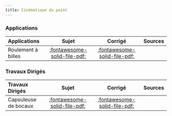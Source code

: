 ```yaml
---
title: Cinématique du point 
---
```



### Applications 
 
| Applications | Sujet | Corrigé | Sources  | 
| :-------------- | :---: | :-----: | :------: | 
| Roulement à billes | [:fontawesome-solid-file-pdf:](https://github.com/xpessoles/ALL_PDF/blob/main/PDF/Cy_12_Ch_04_Application_03_RoulementBilles_Sujet.pdf) | [:fontawesome-solid-file-pdf:](https://github.com/xpessoles/ALL_PDF/blob/main/PDF/Cy_12_Ch_04_Application_03_RoulementBilles_Corrige.pdf) | | Guidage linéaire de systèmes médicaux | [:fontawesome-solid-file-pdf:](https://github.com/xpessoles/ALL_PDF/blob/main/PDF/Cy_12_Ch_04_Application_04_GlissiereBilles_Sujet.pdf) | [:fontawesome-regular-file-pdf:](https://github.com/xpessoles/ALL_PDF/blob/main/PDF/Cy_12_Ch_04_Application_04_GlissiereBilles_Corrige.pdf) | | Étude des performances cinématiques en virage d’une Formule 1 | [:fontawesome-solid-file-pdf:](https://github.com/xpessoles/ALL_PDF/blob/main/PDF/Cy_12_Ch_04_Application_05_EssieuF1_FM_Sujet.pdf) | [:fontawesome-solid-file-pdf:](https://github.com/xpessoles/ALL_PDF/blob/main/PDF/Cy_12_Ch_04_Application_05_EssieuF1_FM_Corrige.pdf) | [:material-github:](https://github.com/xpessoles/PSI_Cy_12_Cinematique_Revisions/tree/main/Chapitre_04_CinematiquePoint/Cy_12_Ch_04_Application_05_EssieuF1_FM) | 

### Travaux Dirigés 
 
| Travaux Dirigés | Sujet | Corrigé | Sources  | 
| :-------------- | :---: | :-----: | :------: | 
| Capsuleuse de bocaux | [:fontawesome-solid-file-pdf:](https://github.com/xpessoles/ALL_PDF/blob/main/PDF/Cy_12_Ch_04_Application_01_Capsuleuse_Sujet.pdf) | [:fontawesome-solid-file-pdf:](https://github.com/xpessoles/ALL_PDF/blob/main/PDF/Cy_12_Ch_04_Application_01_Capsuleuse_Corrige.pdf) | | OMNIROB | [:fontawesome-solid-file-pdf:](https://github.com/xpessoles/ALL_PDF/blob/main/PDF/Cy_12_Ch_04_Application_02_Omnirob_Sujet.pdf) | [:fontawesome-solid-file-pdf:](https://github.com/xpessoles/ALL_PDF/blob/main/PDF/Cy_12_Ch_04_Application_02_Omnirob_Corrige.pdf) | [:material-github:](https://github.com/xpessoles/PSI_Cy_12_Cinematique_Revisions/tree/main/Chapitre_04_CinematiquePoint/Cy_12_Ch_04_Application_02_Omnirob) | 



